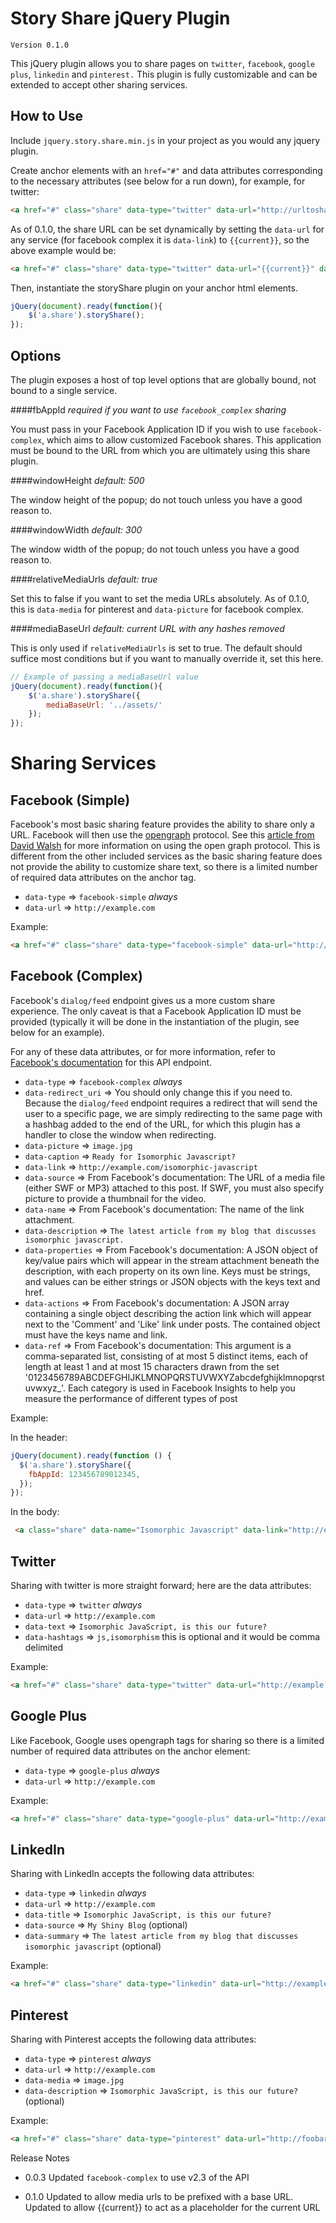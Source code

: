 Story Share jQuery Plugin
==================================================


`Version 0.1.0`

This jQuery plugin allows you to share pages on `twitter`, `facebook`, `google plus`, `linkedin` and `pinterest.` This plugin is fully customizable and can be extended to accept other sharing services.

How to Use
--------------------------------------

Include `jquery.story.share.min.js` in your project as you would any jquery plugin.

Create anchor elements with an `href="#"` and data attributes corresponding to the necessary attributes (see below for a run down), for example, for twitter:

```html
<a href="#" class="share" data-type="twitter" data-url="http://urltoshare.com" data-text="text to share" data-hashtags="comma,delimited,hashtags">
```

As of 0.1.0, the share URL can be set dynamically by setting the `data-url` for any service (for facebook complex it is `data-link`) to `{{current}}`, so the above example would be:

```html
<a href="#" class="share" data-type="twitter" data-url="{{current}}" data-text="text to share" data-hashtags="comma,delimited,hashtags">
```
Then, instantiate the storyShare plugin on your anchor html elements.

```javascript
jQuery(document).ready(function(){
    $('a.share').storyShare();
});
```


Options
---
The plugin exposes a host of top level options that are globally bound, not bound to a single service.

####fbAppId
_required if you want to use `facebook_complex` sharing_

You must pass in your Facebook Application ID if you wish to use `facebook-complex`, which aims to allow customized Facebook shares. This application must be bound to the URL from which you are ultimately using this share plugin.

####windowHeight
_default: 500_

The window height of the popup; do not touch unless you have a good reason to.

####windowWidth
_default: 300_

The window width of the popup; do not touch unless you have a good reason to.

####relativeMediaUrls
_default: true_

Set this to false if you want to set the media URLs absolutely. As of 0.1.0, this is `data-media` for pinterest and `data-picture` for facebook complex.

####mediaBaseUrl
_default: current URL with any hashes removed_

This is only used if `relativeMediaUrls` is set to true. The default should suffice most conditions but if you want to manually override it, set this here.


```javascript
// Example of passing a mediaBaseUrl value
jQuery(document).ready(function(){
    $('a.share').storyShare({
        mediaBaseUrl: '../assets/'
    });
});

```




Sharing Services
===


Facebook (Simple)
---
Facebook's most basic sharing feature provides the ability to share only a URL. Facebook will then use the [opengraph](http://ogp.me/) protocol. See this [article from David Walsh](http://davidwalsh.name/facebook-meta-tags) for more information on using the open graph protocol. This is different from the other included services as the basic sharing feature does not provide the ability to customize share text, so there is a limited number of required data attributes on the anchor tag.

* `data-type` => `facebook-simple` *always*
* `data-url` => `http://example.com`

Example:

```html
<a href="#" class="share" data-type="facebook-simple" data-url="http://foobar.com">Click to Share on Facebook</a>
```

Facebook (Complex)
---
Facebook's `dialog/feed` endpoint gives us a more custom share experience. The only caveat is that a Facebook Application ID must be provided (typically it will be done in the instantiation of the plugin, see below for an example).

For any of these data attributes, or for more information, refer to [Facebook's documentation](https://developers.facebook.com/docs/sharing/reference/feed-dialog/v2.3) for this API endpoint.

* `data-type` => `facebook-complex` *always*
* `data-redirect_uri` => You should only change this if you need to. Because the `dialog/feed` endpoint requires a redirect that will send the user to a specific page, we are simply redirecting to the same page with a hashbag added to the end of the URL, for which this plugin has a handler to close the window when redirecting.
* `data-picture` => `image.jpg`
* `data-caption` => `Ready for Isomorphic Javascript?`
* `data-link` => `http://example.com/isomorphic-javascript`
* `data-source` => From Facebook's documentation: The URL of a media file (either SWF or MP3) attached to this post. If SWF, you must also specify picture to provide a thumbnail for the video.
* `data-name` => From Facebook's documentation: The name of the link attachment.
* `data-description` => `The latest article from my blog that discusses isomorphic javascript.`
* `data-properties` => From Facebook's documentation: A JSON object of key/value pairs which will appear in the stream attachment beneath the description, with each property on its own line. Keys must be strings, and values can be either strings or JSON objects with the keys text and href.
* `data-actions` => From Facebook's documentation: A JSON array containing a single object describing the action link which will appear next to the 'Comment' and 'Like' link under posts. The contained object must have the keys name and link.
* `data-ref` => From Facebook's documentation: This argument is a comma-separated list, consisting of at most 5 distinct items, each of length at least 1 and at most 15 characters drawn from the set '0123456789ABCDEFGHIJKLMNOPQRSTUVWXYZabcdefghijklmnopqrstuvwxyz_'. Each category is used in Facebook Insights to help you measure the performance of different types of post

Example:

In the header:

```javascript
jQuery(document).ready(function () {
  $('a.share').storyShare({
    fbAppId: 123456789012345,
  });
});
```

In the body:


```html
 <a class="share" data-name="Isomorphic Javascript" data-link="http://example.com/isomorphic-javascript" data-description="The latest article from my blog that discusses isomorphic javascript." data-type="facebook-complex" data-picture="image.jpg" data-caption="Ready for Isomorphic JavaScript?" href="#">Share on Facebook</a>
```


Twitter
---
Sharing with twitter is more straight forward; here are the data attributes:

* `data-type` => `twitter` *always*
* `data-url` => `http://example.com`
* `data-text` => `Isomorphic JavaScript, is this our future?`
* `data-hashtags` => `js,isomorphism` this is optional and it would be comma delimited

Example:

```html
<a href="#" class="share" data-type="twitter" data-url="http://example.com" data-text="Isomorphic JavaScript, is this our future?" data-hashtags="js,isomorphism">Click to Share on Twitter</a>
```

Google Plus
---
Like Facebook, Google uses opengraph tags for sharing so there is a limited number of required data attributes on the anchor element:

* `data-type` => `google-plus` *always*
* `data-url` => `http://example.com`

Example:

```html
<a href="#" class="share" data-type="google-plus" data-url="http://example.com">Click to Share on Google Plus</a>
```

LinkedIn
---
Sharing with LinkedIn accepts the following data attributes:

* `data-type` => `linkedin` *always*
* `data-url` => `http://example.com`
* `data-title` => `Isomorphic JavaScript, is this our future?`
* `data-source` => `My Shiny Blog` (optional)
* `data-summary` => `The latest article from my blog that discusses isomorphic javascript` (optional)

Example:

```html
<a href="#" class="share" data-type="linkedin" data-url="http://example" data-source="My Shiny Blog" data-title="Isomorphic JavaScript, is this our future?" data-summary="The latest article from my blog that discusses isomorphic javascript">Click to Share on LinkedIn</a>
```

Pinterest
---
Sharing with Pinterest accepts the following data attributes:

* `data-type` => `pinterest` *always*
* `data-url` => `http://example.com`
* `data-media` => `image.jpg`
* `data-description` => `Isomorphic JavaScript, is this our future?` (optional)


Example:

```html
<a href="#" class="share" data-type="pinterest" data-url="http://foobar.com" data-description="My Shiny Blog" data-media="image.jpg">Click to Share on Pinterest</a>
```

Release Notes

* 0.0.3
Updated `facebook-complex` to use v2.3 of the API

* 0.1.0
Updated to allow media urls to be prefixed with a base URL.
Updated to allow {{current}} to act as a placeholder for the current URL



